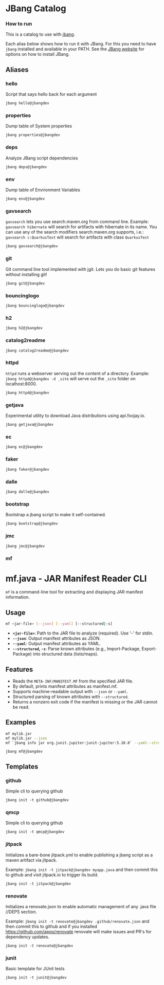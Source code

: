 # JBang Catalog



### How to run

This is a catalog to use with [jbang](https://jbang.dev).

Each alias below shows how to run it with JBang.
For this you need to have `jbang` installed and available in your PATH.
See the [JBang website](https://jbang.dev/download) for options on how to install JBang.

## Aliases


### hello

Script that says hello back for each argument

 ```
 jbang hello@jbangdev
 ```

### properties

Dump table of System properties

 ```
 jbang properties@jbangdev
 ```

### deps

Analyze JBang script dependencies

 ```
 jbang deps@jbangdev
 ```

### env

Dump table of Environment Variables

 ```
 jbang env@jbangdev
 ```

### gavsearch

`gavsearch` lets you use search.maven.org from command line.
Example: `gavsearch hibernate` will search for artifacts with hibernate in its name.
You can use any of the search modifiers search.maven.org supports, i.e.:
`gavsearch c:QuarkusTest` will search for artifacts with class `QuarkusTest`

 ```
 jbang gavsearch@jbangdev
 ```

### git

Git command line tool implemented with jgit. Lets you do basic git features without installing git!

 ```
 jbang git@jbangdev
 ```

### bouncinglogo



 ```
 jbang bouncinglogo@jbangdev
 ```

### h2



 ```
 jbang h2@jbangdev
 ```

### catalog2readme



 ```
 jbang catalog2readme@jbangdev
 ```

### httpd

`httpd` runs a webserver serving out the content of a directory.
Example: `jbang httpd@jbangdev -d _site` will serve out the `_site` folder on localhost:8000.

 ```
 jbang httpd@jbangdev
 ```

### getjava

Experimental utility to download Java distributions using api.foojay.io.

 ```
 jbang getjava@jbangdev
 ```

### ec



 ```
 jbang ec@jbangdev
 ```

### faker



 ```
 jbang faker@jbangdev
 ```

### dalle



 ```
 jbang dalle@jbangdev
 ```

### bootstrap

Bootstrap a jbang script to make it self-contained.

 ```
 jbang bootstrap@jbangdev
 ```

### jmc



 ```
 jbang jmc@jbangdev
 ```

### mf

# mf.java - JAR Manifest Reader CLI

`mf` is a command-line tool for extracting and displaying JAR manifest information.

## Usage

```sh
mf <jar-file> [--json] [--yaml] [--structured|-s]
```

- **`<jar-file>`**: Path to the JAR file to analyze (required). Use '-' for stdin.
- **`--json`**: Output manifest attributes as JSON.
- **`--yaml`**: Output manifest attributes as YAML.
- **`--structured`, `-s`**: Parse known attributes (e.g., Import-Package, Export-Package) into structured data (lists/maps).

## Features

- Reads the `META-INF/MANIFEST.MF` from the specified JAR file.
- By default, prints manifest attributes as manifest.mf.
- Supports machine-readable output with `--json` or `--yaml`.
- Structured parsing of known attributes with `--structured`.
- Returns a nonzero exit code if the manifest is missing or the JAR cannot be read.

## Examples

```sh
mf mylib.jar
mf mylib.jar --json
mf `jbang info jar org.junit.jupiter:junit-jupiter:5.10.0` --yaml--structured
```

 ```
 jbang mf@jbangdev
 ```

## Templates


### github

Simple cli to querying github

 ```
 jbang init -t github@jbangdev
 ```

### qmcp

Simple cli to querying github

 ```
 jbang init -t qmcp@jbangdev
 ```

### jitpack

Initializes a bare-bone jitpack.yml to enable publishing a jbang script as a maven artifact via jitpack.

Example: `jbang init -t jitpack@jbangdev myapp.java` and then commit this to github and visit jitpack.io to trigger its build.

 ```
 jbang init -t jitpack@jbangdev
 ```

### renovate

Initializes a renovate.json to enable automatic management of any .java file //DEPS section.

Example: `jbang init -t renovate@jbangdev .github/renovate.json` and then commit this to github and if you installed https://github.com/apps/renovate renovate will make issues and PR's for dependency updates.

 ```
 jbang init -t renovate@jbangdev
 ```

### junit

Basic template for JUnit tests

 ```
 jbang init -t junit@jbangdev
 ```


